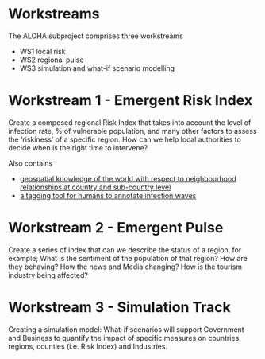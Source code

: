 # Workstreams

The ALOHA subproject comprises three workstreams
* WS1 local risk
* WS2 regional pulse
* WS3 simulation and what-if scenario modelling

# Workstream 1 - Emergent Risk Index

Create a composed regional Risk Index that takes into account the level of infection rate, % of vulnerable population, and many other factors to assess the ‘riskiness’ of a specific region. How can we help local authorities to decide when is the right time to intervene? 

Also contains
* [geospatial knowledge of the world with respect to neighbourhood relationships at country and sub-country level](ws1/geospatial)
* [a tagging tool for humans to annotate infection waves](ws1/labelling_tool)

# Workstream 2 - Emergent Pulse

Create a series of index that can we describe the status of a region, for example; What is the sentiment of the population of that region? How are they behaving? How the news and Media changing? How is the tourism industry being affected?


# Workstream 3 - Simulation Track

Creating a simulation model: What-if scenarios will support Government and Business to quantify the impact of specific measures on countries, regions, counties (i.e. Risk Index) and Industries. 



